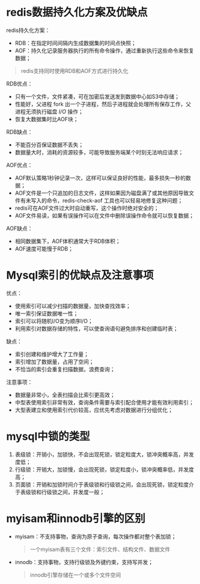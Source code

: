 # redis数据持久化方案及优缺点

redis持久化方案：

- RDB：在指定时间间隔内生成数据集的时间点快照；
- AOF：持久化记录服务器执行的所有命令操作，通过重新执行这些命令来恢复数据；

> redis支持同时使用RDB和AOF方式进行持久化



RDB优点：

- 只有一个文件，文件紧凑，可在加密后发送发到数据中心如S3中存储；
- 性能好，父进程 fork 出一个子进程，然后子进程就会处理所有保存工作，父进程无须执行磁盘 *I/O* 操作；
- 恢复大数据集时比AOF块；

RDB缺点：

- 不能百分百保证数据不丢失；
- 数据量大时，消耗的资源较多，可能导致服务端某个时刻无法响应请求；



AOF优点：

- AOF默认策略1秒钟记录一次，这样可以保证良好的性能，最多损失一秒的数据；
- AOF文件是一个只追加的日志文件，这样如果因为磁盘满了或其他原因导致文件有未写入的命令，redis-check-aof 工具也可以轻易地修复这种问题；
- redis可在AOF文件过大时自动重写，这个操作时绝对安全的；
- AOF文件易读，如果有误操作可以在文件中删除误操作命令就可以恢复数据；

AOF缺点：

- 相同数据集下，AOF体积通常大于RDB体积；
- AOF速度可能慢于RDB；



# Mysql索引的优缺点及注意事项

优点：

- 使用索引可以减少扫描的数据量，加快查找效率；
- 唯一索引保证数据唯一性；
- 索引可以将随机I/O变为顺序I/O；
- 利用索引对数据存储的特性，可以使查询语句避免排序和创建临时表；

缺点：

- 索引创建和维护增大了工作量；
- 索引增加了数据量，占用了空间；
- 不恰当的索引会重复扫描数据，浪费查询；

注意事项：

- 数据量非常小，全表扫描会比索引更高效；
- 中型表使用索引非常有效，查询条件需要与索引配合使用才能有效利用索引；
- 大型表建立和使用索引代价较高，应优先考虑对数据进行分组优化；



# mysql中锁的类型

1. 表级锁：开销小，加锁快，不会出现死锁，锁定粒度大，锁冲突概率高，并发度低；
2. 行级锁：开销大，加锁慢，会出现死锁，锁定粒度小，锁冲突概率低，并发度高；
3. 页面锁：开销和加锁时间介于表级锁和行级锁之间，会出现死锁，锁定粒度介于表级锁和行级锁之间，并发度一般；



# myisam和innodb引擎的区别

- myisam：不支持事物，查询为原子查询，每次操作都对整个表加锁；

  > 一个myisam表有三个文件：索引文件、结构文件、数据文件

- innodb：支持事物，支持行级锁及外键约束，支持写并发；

  > innodb引擎存储在一个或多个文件空间